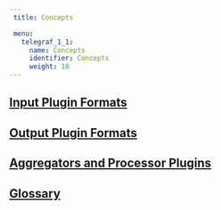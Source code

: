 ```yaml
---
 title: Concepts

 menu:
   telegraf_1_1:
     name: Concepts
     identifier: Concepts
     weight: 10
---
```


## [Input Plugin Formats](/telegraf/v1.1/concepts/data_formats_input/)

## [Output Plugin Formats](/telegraf/v1.1/concepts/data_formats_output/)

## [Aggregators and Processor Plugins](/telegraf/v1.1/concepts/aggregator_processor_plugins/)

## [Glossary](/telegraf/v1.1/concepts/glossary/)
